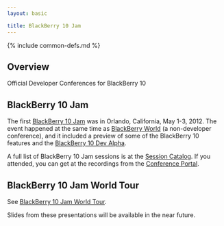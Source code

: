 ```yaml
---
layout: basic

title: BlackBerry 10 Jam
---
```

{% include common-defs.md %}

## Overview

Official Developer Conferences for BlackBerry 10

## BlackBerry 10 Jam

The first [BlackBerry 10 Jam](http://www.blackberryjamconference.com/) was in Orlando, California, May 1-3, 2012.
The event happened at the same time as [BlackBerry World](http://www.blackberryworld.com/) (a non-developer conference),
and it included a preview of some of the BlackBerry 10 features and the [BlackBerry 10 Dev Alpha](http://devblog.blackberry.com/2012/05/what-is-blackberry-10-dev-alpha/).

A full list of BlackBerry 10 Jam sessions is at the
[Session Catalog](https://devcon.blackberryconferences.net/2012/scheduler/newCatalog.do).
If you attended, you can get at the recordings
from the [Conference Portal](https://bbworld.blackberryconferences.net/2012/portal/myPortal.ww).


## BlackBerry 10 Jam World Tour

See [BlackBerry 10 Jam World Tour](http://www.blackberryjamworldtour.com/).

Slides from these presentations will be available in the near future.
